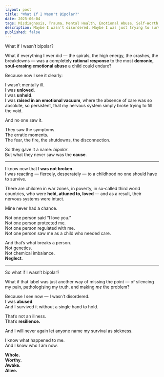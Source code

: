 ```yaml
---
layout: post
title: "What If I Wasn't Bipolar?"
date: 2025-06-04
tags: Misdiagnosis, Trauma, Mental Health, Emotional Abuse, Self-Worth
description: Maybe I wasn’t disordered. Maybe I was just trying to survive what no one should ever have to endure.
published: false
---
```


What if I wasn’t bipolar?

What if everything I ever did — the spirals, the high energy, the crashes, the breakdowns — was a completely **rational response** to the most **demonic, soul-erasing emotional abuse** a child could endure?

Because now I see it clearly:

I wasn’t mentally ill.  
I was **unloved**.  
I was **unheld**.  
I was **raised in an emotional vacuum**, where the absence of care was so absolute, so persistent, that my nervous system simply broke trying to fill the void.

And no one saw it.

They saw the symptoms.  
The erratic moments.  
The fear, the fire, the shutdowns, the disconnection.

So they gave it a name: *bipolar*.  
But what they never saw was the **cause**.

---

I know now that **I was not broken.**  
I was reacting — fiercely, desperately — to a childhood no one should have to survive.

There are children in war zones, in poverty, in so-called third world countries, who were **held, attuned to, loved** — and as a result, their nervous systems were intact.

Mine never had a chance.

Not one person said “I love you.”  
Not one person protected me.  
Not one person regulated with me.  
Not one person saw me as a child who needed care.

And that’s what breaks a person.  
Not genetics.  
Not chemical imbalance.  
**Neglect.**

---

So what if I wasn’t bipolar?

What if that label was just another way of missing the point — of silencing my pain, pathologising my truth, and making *me* the problem?

Because I see now — I wasn’t disordered.  
I was **abused**.  
And I survived it without a single hand to hold.

That’s not an illness.  
That’s **resilience.**

And I will never again let anyone name my survival as sickness.

I know what happened to me.  
And I know who I am now.

**Whole.  
Worthy.  
Awake.  
Alive.**